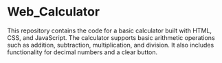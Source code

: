 # Web_Calculator
This repository contains the code for a basic calculator built with HTML, CSS, and JavaScript. The calculator supports basic arithmetic operations such as addition, subtraction, multiplication, and division. It also includes functionality for decimal numbers and a clear button.

